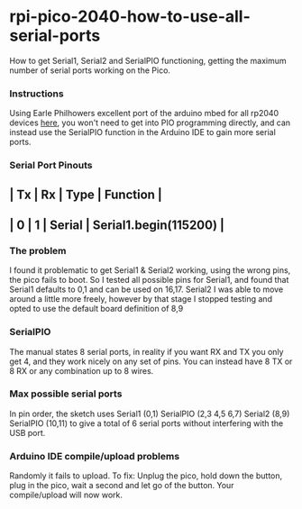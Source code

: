 # rpi-pico-2040-how-to-use-all-serial-ports
How to get Serial1, Serial2 and SerialPIO functioning, getting the maximum number of serial ports working on the Pico.

### Instructions
Using Earle Philhowers excellent port of the arduino mbed for all rp2040 devices [here](https://learn.adafruit.com/rp2040-arduino-with-the-earlephilhower-core/installing-the-earlephilhower-core), you won't need to get into PIO programming directly, and can instead use the SerialPIO function in the Arduino IDE to gain more serial ports.

### Serial Port Pinouts
| Tx | Rx | Type   | Function              |
--------------------------------------------
| 0  | 1  | Serial | Serial1.begin(115200) |
--------------------------------------------




### The problem
I found it problematic to get Serial1 & Serial2 working, using the wrong pins, the pico fails to boot.
So I tested all possible pins for Serial1, and found that Serial1 defaults to 0,1 and can be used on 16,17.
Serial2 I was able to move around a little more freely, however by that stage I stopped testing and opted to use the default board definition of 8,9

### SerialPIO
The manual states 8 serial ports, in reality if you want RX and TX you only get 4, and they work nicely on any set of pins.
You can instead have 8 TX or 8 RX or any combination up to 8 wires.

### Max possible serial ports
In pin order, the sketch uses Serial1 (0,1) SerialPIO (2,3 4,5 6,7) Serial2 (8,9) SerialPIO (10,11) to give a total of 6 serial ports without interfering with the USB port.

### Arduino IDE compile/upload problems
Randomly it fails to upload. To fix: Unplug the pico, hold down the button, plug in the pico, wait a second and let go of the button.
Your compile/upload will now work.
